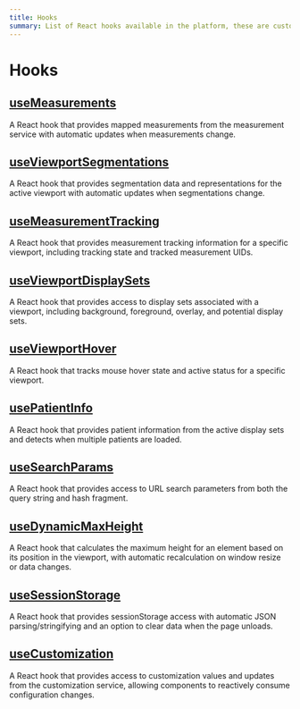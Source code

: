 ```yaml
---
title: Hooks
summary: List of React hooks available in the platform, these are custom hooks that are used to access the state of the platform
---
```


# Hooks

## [useMeasurements](./useMeasurements.md)
A React hook that provides mapped measurements from the measurement service with automatic updates when measurements change.

## [useViewportSegmentations](./useViewportSegmentations.md)
A React hook that provides segmentation data and representations for the active viewport with automatic updates when segmentations change.

## [useMeasurementTracking](./useMeasurementTracking.md)
A React hook that provides measurement tracking information for a specific viewport, including tracking state and tracked measurement UIDs.

## [useViewportDisplaySets](./useViewportDisplaySets.md)
A React hook that provides access to display sets associated with a viewport, including background, foreground, overlay, and potential display sets.

## [useViewportHover](./useViewportHover.md)
A React hook that tracks mouse hover state and active status for a specific viewport.

## [usePatientInfo](./usePatientInfo.md)
A React hook that provides patient information from the active display sets and detects when multiple patients are loaded.

## [useSearchParams](./useSearchParams.md)
A React hook that provides access to URL search parameters from both the query string and hash fragment.

## [useDynamicMaxHeight](./useDynamicMaxHeight.md)
A React hook that calculates the maximum height for an element based on its position in the viewport, with automatic recalculation on window resize or data changes.

## [useSessionStorage](./useSessionStorage.md)
A React hook that provides sessionStorage access with automatic JSON parsing/stringifying and an option to clear data when the page unloads.

## [useCustomization](./useCustomization.md)
A React hook that provides access to customization values and updates from the customization service, allowing components to reactively consume configuration changes.
